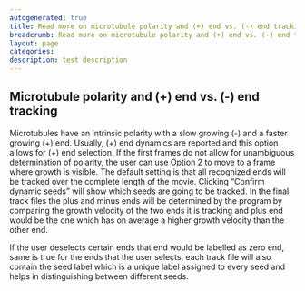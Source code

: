 ```yaml
---
autogenerated: true
title: Read more on microtubule polarity and (+) end vs. (-) end tracking
breadcrumb: Read more on microtubule polarity and (+) end vs. (-) end tracking
layout: page
categories: 
description: test description
---
```


## Microtubule polarity and (+) end vs. (-) end tracking

Microtubules have an intrinsic polarity with a slow growing (-) and a faster growing (+) end. Usually, (+) end dynamics are reported and this option allows for (+) end selection. If the first frames do not allow for unambiguous determination of polarity, the user can use Option 2 to move to a frame where growth is visible. The default setting is that all recognized ends will be tracked over the complete length of the movie. Clicking “Confirm dynamic seeds” will show which seeds are going to be tracked. In the final track files the plus and minus ends will be determined by the program by comparing the growth velocity of the two ends it is tracking and plus end would be the one which has on average a higher growth velocity than the other end.

If the user deselects certain ends that end would be labelled as zero end, same is true for the ends that the user selects, each track file will also contain the seed label which is a unique label assigned to every seed and helps in distinguishing between different seeds.
